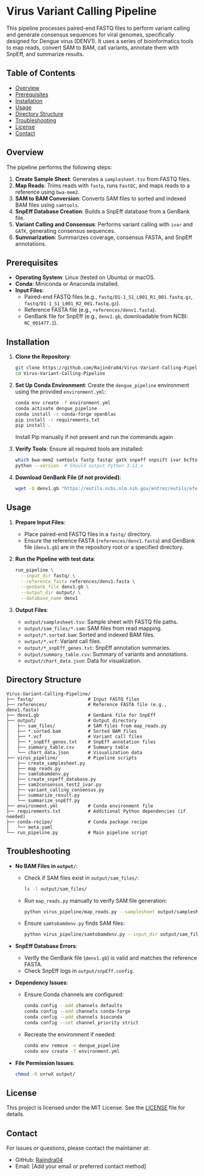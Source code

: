 # Virus Variant Calling Pipeline

This pipeline processes paired-end FASTQ files to perform variant calling and generate consensus sequences for viral genomes, specifically designed for Dengue virus (DENV1). It uses a series of bioinformatics tools to map reads, convert SAM to BAM, call variants, annotate them with SnpEff, and summarize results.

## Table of Contents
- [Overview](#overview)
- [Prerequisites](#prerequisites)
- [Installation](#installation)
- [Usage](#usage)
- [Directory Structure](#directory-structure)
- [Troubleshooting](#troubleshooting)
- [License](#license)
- [Contact](#contact)

## Overview

The pipeline performs the following steps:
1. **Create Sample Sheet**: Generates a `samplesheet.tsv` from FASTQ files.
2. **Map Reads**: Trims reads with `fastp`, runs `FastQC`, and maps reads to a reference using `bwa-mem2`.
3. **SAM to BAM Conversion**: Converts SAM files to sorted and indexed BAM files using `samtools`.
4. **SnpEff Database Creation**: Builds a SnpEff database from a GenBank file.
5. **Variant Calling and Consensus**: Performs variant calling with `ivar` and `GATK`, generating consensus sequences.
6. **Summarization**: Summarizes coverage, consensus FASTA, and SnpEff annotations.

## Prerequisites

- **Operating System**: Linux (tested on Ubuntu) or macOS.
- **Conda**: Miniconda or Anaconda installed.
- **Input Files**:
  - Paired-end FASTQ files (e.g., `fastq/D1-1_S1_L001_R1_001.fastq.gz`, `fastq/D1-1_S1_L001_R2_001.fastq.gz`).
  - Reference FASTA file (e.g., `references/denv1.fasta`).
  - GenBank file for SnpEff (e.g., `denv1.gb`, downloadable from NCBI: `NC_001477.1`).

## Installation

1. **Clone the Repository**:
   ```bash
   git clone https://github.com/Rajindra04/Virus-Variant-Calling-Pipeline.git
   cd Virus-Variant-Calling-Pipeline
   ```

2. **Set Up Conda Environment**:
   Create the `dengue_pipeline` environment using the provided `environment.yml`:
   ```bash
   conda env create -f environment.yml
   conda activate dengue_pipeline
   conda install -c conda-forge openblas
   pip install -r requirements.txt
   pip install .
   ```
   Install Pip manually if not present and run the commands again

3. **Verify Tools**:
   Ensure all required tools are installed:
   ```bash
   which bwa-mem2 samtools fastp fastqc gatk snpeff snpsift ivar bcftools
   python --version  # Should output Python 3.11.x
   ```

4. **Download GenBank File (if not provided)**:
   ```bash
   wget -O denv1.gb "https://eutils.ncbi.nlm.nih.gov/entrez/eutils/efetch.fcgi?db=nucleotide&id=NC_001477.1&rettype=gb&retmode=text"
   ```

## Usage

1. **Prepare Input Files**:
   - Place paired-end FASTQ files in a `fastq/` directory.
   - Ensure the reference FASTA (`references/denv1.fasta`) and GenBank file (`denv1.gb`) are in the repository root or a specified directory.

2. **Run the Pipeline with test data**:
   ```bash
   run_pipeline \
     --input_dir fastq/ \
     --reference_fasta references/denv1.fasta \
     --genbank_file denv1.gb \
     --output_dir output/ \
     --database_name denv1
   ```

3. **Output Files**:
   - `output/samplesheet.tsv`: Sample sheet with FASTQ file paths.
   - `output/sam_files/*.sam`: SAM files from read mapping.
   - `output/*.sorted.bam`: Sorted and indexed BAM files.
   - `output/*.vcf`: Variant call files.
   - `output/*_snpEff_genes.txt`: SnpEff annotation summaries.
   - `output/summary_table.csv`: Summary of variants and annotations.
   - `output/chart_data.json`: Data for visualization.

## Directory Structure

```
Virus-Variant-Calling-Pipeline/
├── fastq/                    # Input FASTQ files
├── references/               # Reference FASTA file (e.g., denv1.fasta)
├── denv1.gb                  # GenBank file for SnpEff
├── output/                   # Output directory
│   ├── sam_files/            # SAM files from map_reads.py
│   ├── *.sorted.bam          # Sorted BAM files
│   ├── *.vcf                 # Variant call files
│   ├── *_snpEff_genes.txt    # SnpEff annotation files
│   ├── summary_table.csv     # Summary table
│   └── chart_data.json       # Visualization data
├── virus_pipeline/           # Pipeline scripts
│   ├── create_samplesheet.py
│   ├── map_reads.py
│   ├── samtobamdenv.py
│   ├── create_snpeff_database.py
│   ├── sam2consensus_test2_ivar.py
│   ├── variant_calling_consensus.py
│   ├── summarize_result.py
│   └── summarize_snpEff.py
├── environment.yml           # Conda environment file
├── requirements.txt          # Additional Python dependencies (if needed)
├── conda-recipe/             # Conda package recipe
│   └── meta.yaml
└── run_pipeline.py           # Main pipeline script
```

## Troubleshooting

- **No BAM Files in `output/`**:
  - Check if SAM files exist in `output/sam_files/`:
    ```bash
    ls -l output/sam_files/
    ```
  - Run `map_reads.py` manually to verify SAM file generation:
    ```bash
    python virus_pipeline/map_reads.py --samplesheet output/samplesheet.tsv --reference references/denv1.fasta
    ```
  - Ensure `samtobamdenv.py` finds SAM files:
    ```bash
    python virus_pipeline/samtobamdenv.py --input_dir output/sam_files --reference_fasta references/denv1.fasta --output_dir output
    ```

- **SnpEff Database Errors**:
  - Verify the GenBank file (`denv1.gb`) is valid and matches the reference FASTA.
  - Check SnpEff logs in `output/snpEff.config`.

- **Dependency Issues**:
  - Ensure Conda channels are configured:
    ```bash
    conda config --add channels defaults
    conda config --add channels conda-forge
    conda config --add channels bioconda
    conda config --set channel_priority strict
    ```
  - Recreate the environment if needed:
    ```bash
    conda env remove -n dengue_pipeline
    conda env create -f environment.yml
    ```

- **File Permission Issues**:
  ```bash
  chmod -R u+rwX output/
  ```

## License

This project is licensed under the MIT License. See the [LICENSE](LICENSE) file for details.

## Contact

For issues or questions, please contact the maintainer at:
- GitHub: [Rajindra04](https://github.com/Rajindra04)
- Email: [Add your email or preferred contact method]
